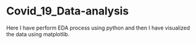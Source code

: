 # Covid_19_Data-analysis
Here I have perform EDA process using python and then  I have visualized the data using matplotlib.  
